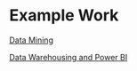 # Example Work

[Data Mining](https://github.com/mjhenry5/mjhenry5.github.io/tree/main/Final)

[Data Warehousing and Power BI](https://github.com/mjhenry5/mjhenry5.github.io/tree/main/DMTheSkiShop)
